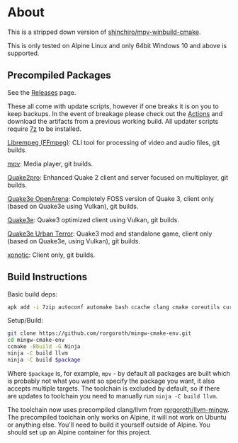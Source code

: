 # About

This is a stripped down version of [shinchiro/mpv-winbuild-cmake](https://github.com/shinchiro/mpv-winbuild-cmake).

This is only tested on Alpine Linux and only 64bit Windows 10 and above is supported.

## Precompiled Packages

See the [Releases](https://github.com/rorgoroth/mingw-cmake-env/releases) page.

These all come with update scripts, however if one breaks it is on you to keep backups. In the event of breakage please check out the [Actions](https://github.com/rorgoroth/mingw-cmake-env/actions) and download the artifacts from a previous working build. All updater scripts require [7z](https://www.7-zip.org/) to be installed.

[Librempeg (FFmpeg)](https://github.com/librempeg/librempeg): CLI tool for processing of video and audio files, git builds.

[mpv](https://github.com/mpv-player/mpv): Media player, git builds.

[Quake2pro](https://github.com/skullernet/q2pro): Enhanced Quake 2 client and server focused on multiplayer, git builds.

[Quake3e OpenArena](https://github.com/rorgoroth/Quake3e-OpenArena): Completely FOSS version of Quake 3, client only (based on Quake3e using Vulkan), git builds.

[Quake3e](https://github.com/ec-/Quake3e): Quake3 optimized client using Vulkan, git builds.

[Quake3e Urban Terror](https://github.com/rorgoroth/Quake3e-UrbanTerror): Quake3 mod and standalone game, client only (based on Quake3e, using Vulkan), git builds.

[xonotic](https://github.com/rorgoroth/darkplaces-mingw-w64): Client only, git builds.

## Build Instructions

Basic build deps:

```bash
apk add -i 7zip autoconf automake bash ccache clang cmake coreutils curl diffutils g++ gawk gcc gettext-dev git libtool lld llvm llvm-linker-tools make meson mimalloc2-insecure musl-dev nasm patch pkgconf po4a py3-jinja2 py3-mako samurai texinfo util-linux-misc yasm
```

Setup/Build:

```bash
git clone https://github.com/rorgoroth/mingw-cmake-env.git
cd mingw-cmake-env
ccmake -Bbuild -G Ninja
ninja -C build llvm
ninja -C build $package
```

Where `$package` is, for example, `mpv` -  by default all packages are built which is probably not what you want so specify the package you want, it also accepts multiple targets. The toolchain is excluded by default, so if there are updates to toolchain you need to manually run `ninja -C build llvm`.

The toolchain now uses precompiled clang/llvm from [rorgoroth/llvm-mingw](https://github.com/rorgoroth/llvm-mingw). The precompiled toolchain only works on Alpine, it will not work on Ubuntu or anything else. You'll need to build it yourself outside of Alpine. You should set up an Alpine container for this project.

